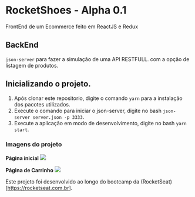 # RocketShoes - Alpha 0.1
FrontEnd de um Ecommerce feito em ReactJS e Redux

## BackEnd

```json-server``` para fazer a simulação de uma API RESTFULL. com a opção de listagem de produtos.

## Inicializando o projeto.

1. Após clonar este repositorio, digite o comando ```yarn``` para a instalação dos pacotes utilizados.
2. Execute o comando para iniciar o json-server, digite no bash ```json-server server.json -p 3333```.
3. Execute a aplicação em modo de desenvolvimento, digite no bash ```yarn start```. 


### Imagens do projeto
**Página inicial**
![](https://i.imgur.com/NfUz5FP.png)

**Página de Carrinho**
![](https://i.imgur.com/BwVXm7u.png)


Este projeto foi desenvolvido ao longo do bootcamp da (RocketSeat)[https://rocketseat.com.br].
